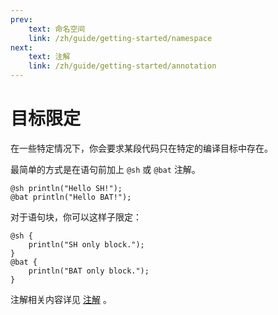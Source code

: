 ```yaml
---
prev:
    text: 命名空间
    link: /zh/guide/getting-started/namespace
next:
    text: 注解
    link: /zh/guide/getting-started/annotation
---
```


# 目标限定

在一些特定情况下，你会要求某段代码只在特定的编译目标中存在。

最简单的方式是在语句前加上 `@sh` 或 `@bat` 注解。

```WhirlScript
@sh println("Hello SH!");
@bat println("Hello BAT!");
```

对于语句块，你可以这样子限定：

```WhirlScript
@sh {
    println("SH only block.");
}
@bat {
    println("BAT only block.");
}
```

注解相关内容详见 [注解](/zh/guide/getting-started/annotation) 。
